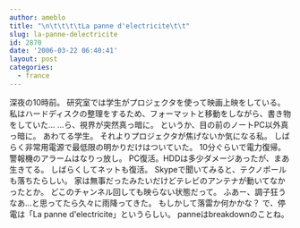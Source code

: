 ```yaml
---
author: ameblo
title: "\n\t\t\t\tLa panne d'electricite\t\t"
slug: la-panne-delectricite
id: 2870
date: '2006-03-22 06:40:41'
layout: post
categories:
  - france
---
```


深夜の10時前。 研究室では学生がプロジェクタを使って映画上映をしている。 私はハードディスクの整理をするため、フォーマットと移動をしながら、書き物をしていた… …ら、視界が突然真っ暗に。 というか、目の前のノートPC以外真っ暗に。 あわてる学生。 それよりプロジェクタが焦げないか気になる私。 しばらく非常用電源で最低限の明かりだけはついていた。 10分ぐらいで電力復帰。警報機のアラームはなりっ放し。 PC復活。HDDは多少ダメージあったが、まあ生きてる。 しばらくしてネットも復活。 Skypeで聞いてみると、テクノポールも落ちたらしい。 家は無事だったみたいだけどテレビのアンテナが動いてなかったとか。 どこのチャンネル回しても映らない状態だって。 ふあー、調子狂うなあ…と思ってたら久々に雨降ってきた。 もしかして落雷か何かかな？ で、停電は「La panne d'electricite」というらしい。 panneはbreakdownのことね。